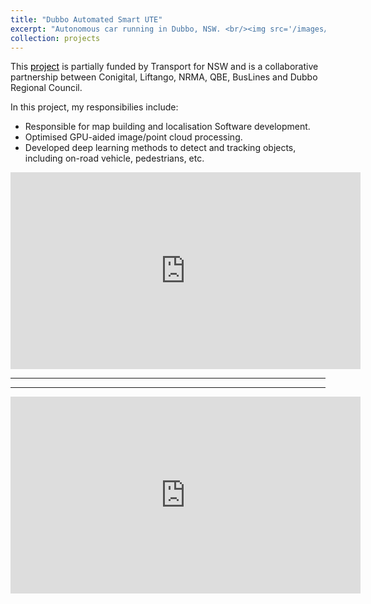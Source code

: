 ```yaml
---
title: "Dubbo Automated Smart UTE"
excerpt: "Autonomous car running in Dubbo, NSW. <br/><img src='/images/ute.png' width='640' height='480'>"
collection: projects
---
```


This [<font color="black">project</font>](https://www.transport.nsw.gov.au/data-and-research/future-mobility/our-projects/dubbo-automated-smart-ute-project) is partially funded by Transport for NSW and is a collaborative partnership between Conigital, Liftango, NRMA, QBE, BusLines and Dubbo Regional Council.

In this project, my responsibilies include:

- Responsible for map building and localisation Software development.
- Optimised GPU-aided image/point cloud processing.
- Developed deep learning methods to detect and tracking objects, including on-road vehicle, pedestrians, etc.



<iframe width="560" height="315" src="https://www.youtube.com/embed/Ucuh4AuCO6A?si=UPNyz2pyTypPmaQG" title="YouTube video player" frameborder="0" allow="accelerometer; autoplay; clipboard-write; encrypted-media; gyroscope; picture-in-picture; web-share" allowfullscreen></iframe>

---



---

<iframe width="560" height="315" src="https://www.youtube.com/embed/P83zjs3YzHM?si=zYM8Z9kWYpsz8Wj8" title="YouTube video player" frameborder="0" allow="accelerometer; autoplay; clipboard-write; encrypted-media; gyroscope; picture-in-picture; web-share" allowfullscreen></iframe>
